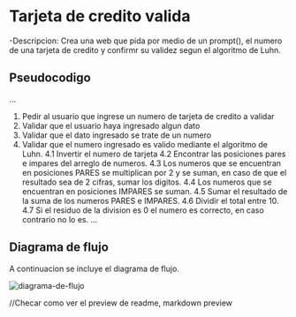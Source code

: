 # Tarjeta de credito valida

-Descripcion: Crea una web que pida por medio de un prompt(), el numero de una tarjeta de credito y confirmr su validez segun el algoritmo de Luhn.

## Pseudocodigo

...
1. Pedir al usuario que ingrese un numero de tarjeta de credito a validar
2. Validar que el usuario haya ingresado algun dato
3. Validar que el dato ingresado se trate de un numero
4. Validar que el numero ingresado es valido mediante el algoritmo de Luhn.
	4.1 Invertir el numero de tarjeta 
	4.2 Encontrar las posiciones pares e impares del arreglo de numeros.
	4.3 Los numeros que se encuentran en posiciones PARES se multiplican por 2 y se suman, en caso de que el resultado sea de 2 cifras, sumar los digitos.
	4.4 Los numeros que se encuentran en posiciones IMPARES se suman.
	4.5 Sumar el resultado de la suma de los numeros PARES e IMPARES.
	4.6 Dividir el total entre 10.
	4.7 Si el residuo de la division es 0 el numero es correcto, en caso contrario no lo es.
...

## Diagrama de flujo

A continuacion se incluye el diagrama de flujo.

![diagrama-de-flujo](https://www.lucidchart.com/publicSegments/view/14ced019-7052-4338-84f5-bcb4b229ad8d/image.png)


//Checar como ver el preview de readme, markdown preview